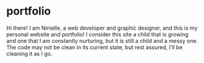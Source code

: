 # portfolio

Hi there! I am Ninielle, a web developer and graphic designer, and this is my personal website and portfolio!
I consider this site a child that is growing and one that I am constantly nurturing, but it is still a child and a messy one.
The code may not be clean in its current state, but rest assured, I'll be cleaning it as I go.
